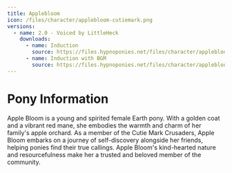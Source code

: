```yaml
---
title: Applebloom
icon: /files/character/applebloom-cutiemark.png
versions:
  - name: 2.0 - Voiced by LittleHeck
    downloads:
      - name: Induction
        source: https://files.hypnoponies.net/files/character/applebloom/Applebloom - NoBGM.mp3
      - name: Induction with BGM
        source: https://files.hypnoponies.net/files/character/applebloom/Applebloom - BGM.mp3
---
```


# Pony Information

Apple Bloom is a young and spirited female Earth pony. With a golden coat and a vibrant red mane, she embodies the warmth and charm of her family's apple orchard. As a member of the Cutie Mark Crusaders, Apple Bloom embarks on a journey of self-discovery alongside her friends, helping ponies find their true callings. Apple Bloom's kind-hearted nature and resourcefulness make her a trusted and beloved member of the community.
